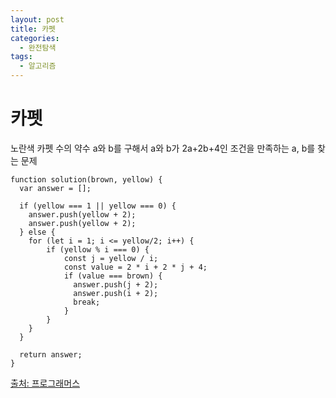 ```yaml
---
layout: post
title: 카펫
categories:
  - 완전탐색
tags: 
  - 알고리즘
---
```


# 카펫
노란색 카펫 수의 약수 a와 b를 구해서 a와 b가 2a+2b+4인 조건을 만족하는 a, b를 찾는 문제

```
function solution(brown, yellow) {
  var answer = [];
  
  if (yellow === 1 || yellow === 0) {
    answer.push(yellow + 2);
    answer.push(yellow + 2);
  } else {
    for (let i = 1; i <= yellow/2; i++) {
        if (yellow % i === 0) {
            const j = yellow / i;
            const value = 2 * i + 2 * j + 4;
            if (value === brown) {
              answer.push(j + 2);
              answer.push(i + 2);
              break;
            }
        }
    }
  }
  
  return answer;
}
```

[출처: 프로그래머스](https://programmers.co.kr/learn/courses/30/lessons/42842)
